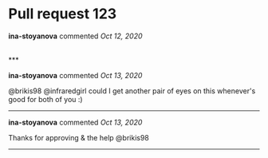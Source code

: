 # Pull request 123

**ina-stoyanova** commented *Oct 12, 2020*


<br />
***


**ina-stoyanova** commented *Oct 13, 2020*

@brikis98 @infraredgirl could I get another pair of eyes on this whenever's good for both of you :) 
***

**ina-stoyanova** commented *Oct 13, 2020*

Thanks for approving & the help @brikis98 
***

